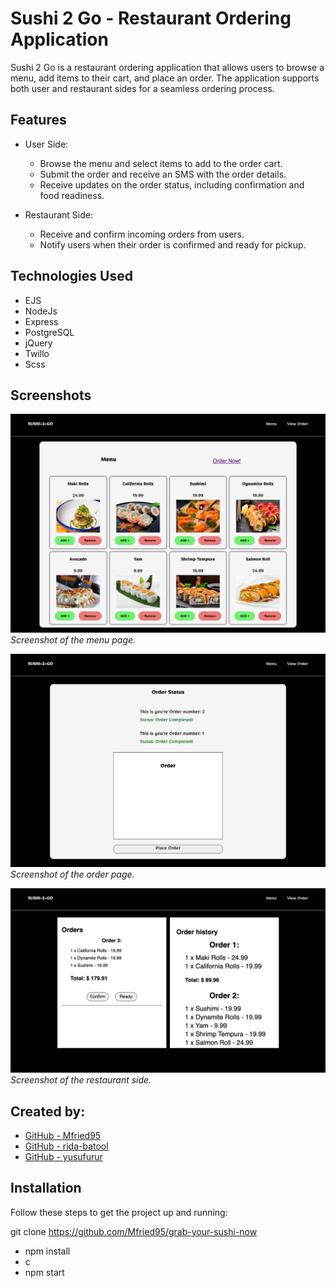 # Sushi 2 Go - Restaurant Ordering Application

Sushi 2 Go is a restaurant ordering application that allows users to browse a menu, add items to their cart, and place an order. The application supports both user and restaurant sides for a seamless ordering process.

## Features

- User Side:

  - Browse the menu and select items to add to the order cart.
  - Submit the order and receive an SMS with the order details.
  - Receive updates on the order status, including confirmation and food readiness.

- Restaurant Side:
  - Receive and confirm incoming orders from users.
  - Notify users when their order is confirmed and ready for pickup.

## Technologies Used

- EJS
- NodeJs
- Express
- PostgreSQL
- jQuery
- Twillo
- Scss

## Screenshots

![Menu](./docs/menu.png)
_Screenshot of the menu page._

![Order](./docs/order.png)
_Screenshot of the order page._

![Restaurant](./docs/rest.png)
_Screenshot of the restaurant side._

## Created by:

- [GitHub - Mfried95](https://github.com/Mfried95)
- [GitHub - rida-batool](https://github.com/rida-batool)
- [GitHub - yusufurur](https://github.com/yusufurur)

## Installation

Follow these steps to get the project up and running:

git clone https://github.com/Mfried95/grab-your-sushi-now

- npm install
- c
- npm start
